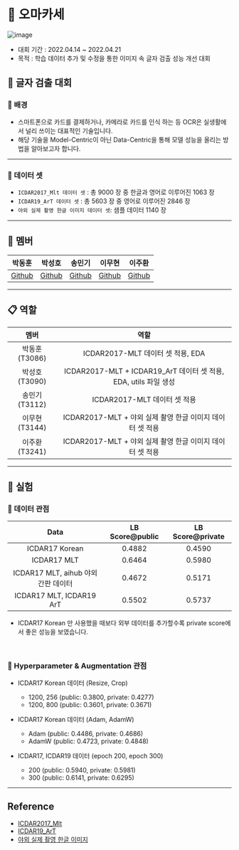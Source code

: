 # 🍣 오마카세 
![image](https://user-images.githubusercontent.com/91659448/164880553-7433c1eb-b1e9-46b7-9abd-06cf63db554c.png)
- 대회 기간 : 2022.04.14 ~ 2022.04.21
- 목적 : 학습 데이터 추가 및 수정을 통한 이미지 속 글자 검출 성능 개선 대회

## 📝 글자 검출 대회
### 🔎 배경
- 스마트폰으로 카드를 결제하거나, 카메라로 카드를 인식 하는 등 OCR은 실생활에서 널리 쓰이는 대표적인 기술입니다.
- 해당 기술을 Model-Centric이 아닌 Data-Centric을 통해 모델 성능을 올리는 방법을 알아보고자 합니다.


---

### 💾 데이터 셋
- `ICDAR2017_Mlt 데이터 셋` : 총 9000 장 중 한글과 영어로 이루어진 1063 장
- `ICDAR19_ArT 데이터 셋` : 총 5603 장 중 영어로 이루어진 2846 장
- `야외 실제 촬영 한글 이미지 데이터 셋`: 샘플 데이터 1140 장

---

## 🙂 멤버
| 박동훈 | 박성호 | 송민기 | 이무현 | 이주환 |  
| :-: | :-: | :-: | :-: | :-: |  
|[Github](https://github.com/BTOCC25) | [Github](https://github.com/pyhonic) | [Github](https://github.com/alsrl8) | [Github](https://github.com/PeterLEEEEEE) | [Github](https://github.com/JHwan96)

---

## 📋 역할
| 멤버 | 역할 |
| :-: | :-: |
|박동훈(T3086)| ICDAR2017-MLT 데이터 셋 적용, EDA|
|박성호(T3090)| ICDAR2017-MLT + ICDAR19_ArT 데이터 셋 적용, EDA, utils 파일 생성|
|송민기(T3112)| ICDAR2017-MLT 데이터 셋 적용|
|이무현(T3144)| ICDAR2017-MLT + 야외 실제 촬영 한글 이미지 데이터 셋 적용|
|이주환(T3241)| ICDAR2017-MLT + 야외 실제 촬영 한글 이미지 데이터 셋 적용|

---

## 🧪 실험

### 📝 데이터 관점

| Data | LB Score@public | LB Score@private |
| :-: | :-: | :-: |
|ICDAR17 Korean|0.4882|0.4590|
|ICDAR17 MLT|0.6464|0.5980|
|ICDAR17 MLT, aihub 야외 간판 데이터|0.4672|0.5171|
|ICDAR17 MLT, ICDAR19 ArT|0.5502|0.5737|



- ICDAR17 Korean 만 사용했을 때보다 외부 데이터를 추가할수록 private score에서 좋은 성능을 보였습니다.
<br>

### 📌 Hyperparameter & Augmentation 관점

- ICDAR17 Korean 데이터 (Resize, Crop)
    - 1200, 256 (public: 0.3800, private: 0.4277)
    - 1200, 800 (public: 0.3601, private: 0.3671)

- ICDAR17 Korean 데이터 (Adam, AdamW)
    - Adam (public: 0.4486, private: 0.4686)
    - AdamW (public: 0.4723, private: 0.4848)
 
- ICDAR17, ICDAR19 데이터 (epoch 200, epoch 300)
    - 200 (public: 0.5940, private: 0.5981)
    - 300 (public: 0.6141, private: 0.6295)


---

## Reference
- [ICDAR2017_Mlt](https://rrc.cvc.uab.es/?ch=8)
- [ICDAR19_ArT](https://rrc.cvc.uab.es/?ch=14)
- [야외 실제 촬영 한글 이미지](https://aihub.or.kr/aidata/33985)


